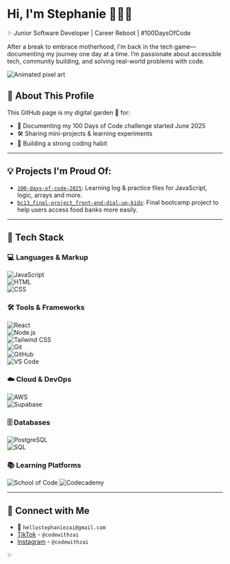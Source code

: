 
# Hi, I'm Stephanie 👩🏾‍💻

✨ Junior Software Developer | Career Reboot | #100DaysOfCode

After a break to embrace motherhood, I'm back in the tech game—documenting my journey one day at a time. I’m passionate about accessible tech, community building, and solving real-world problems with code.


![Animated pixel art](https://github.com/user-attachments/assets/47b63ff2-3c58-4b5b-a045-289c4d0961bb)


## 📌 About This Profile

This GitHub page is my digital garden 🌱 for:
- 🌟 Documenting my 100 Days of Code challenge started June 2025
- 🛠 Sharing mini-projects & learning experiments
- 🎯 Building a strong coding habit

---

## 💡 Projects I'm Proud Of:
- [`100-days-of-code-2025`](https://github.com/hellostephaniezai/100-days-of-code-2025): Learning log & practice files for JavaScript, logic, arrays and more.
- [`bc13_final-project_front-end-dial-up-kids`](https://github.com/hellostephaniezai/bc13_final-project_front-end-dial-up-kids): Final bootcamp project to help users access food banks more easily.

---
## 🔧 Tech Stack

### 💻 Languages & Markup  
![JavaScript](https://img.shields.io/badge/-JavaScript-F7DF1E?logo=javascript&logoColor=black&style=flat)  
![HTML](https://img.shields.io/badge/-HTML5-E34F26?logo=html5&logoColor=white&style=flat)  
![CSS](https://img.shields.io/badge/-CSS3-1572B6?logo=css3&logoColor=white&style=flat)

### 🛠 Tools & Frameworks  
![React](https://img.shields.io/badge/-React-20232A?logo=react&logoColor=61DAFB&style=flat)  
![Node.js](https://img.shields.io/badge/-Node.js-339933?logo=node.js&logoColor=white&style=flat)  
![Tailwind CSS](https://img.shields.io/badge/-TailwindCSS-38B2AC?logo=tailwind-css&logoColor=white&style=flat)  
![Git](https://img.shields.io/badge/-Git-F05032?logo=git&logoColor=white&style=flat)  
![GitHub](https://img.shields.io/badge/-GitHub-181717?logo=github&logoColor=white&style=flat)  
![VS Code](https://img.shields.io/badge/-VSCode-007ACC?logo=visual-studio-code&logoColor=white&style=flat)

### ☁️ Cloud & DevOps  
![AWS](https://img.shields.io/badge/-AWS-232F3E?logo=amazon-aws&logoColor=white&style=flat)  
![Supabase](https://img.shields.io/badge/-Supabase-3ECF8E?logo=supabase&logoColor=white&style=flat)

### 🗄 Databases  
![PostgreSQL](https://img.shields.io/badge/-PostgreSQL-336791?logo=postgresql&logoColor=white&style=flat)  
![SQL](https://img.shields.io/badge/-SQL-4479A1?logo=sqlite&logoColor=white&style=flat)

### 📚 Learning Platforms  
![School of Code](https://img.shields.io/badge/-School%20of%20Code-4F46E5?style=flat)
![Codecademy](https://img.shields.io/badge/-Codecademy-1F4056?logo=codecademy&logoColor=white&style=flat)


---

## 🎥 Connect with Me
- 📧 `hellostephaniezai@gmail.com`
- [TikTok](https://www.tiktok.com/@codewithzai) - `@codewithzai`
- [Instagram](https://www.instagram.com/codewithzai) - `@codewithzai`



 ✨
